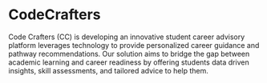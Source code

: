 # CodeCrafters
Code Crafters (CC) is developing an innovative student career advisory platform leverages technology to provide personalized career guidance and pathway recommendations. Our solution aims to bridge the gap between academic learning and career readiness by offering students data driven insights, skill assessments, and tailored advice to help them.
